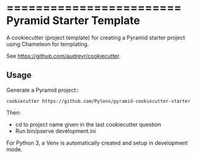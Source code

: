 ========================
Pyramid Starter Template
========================

A cookiecutter (project template) for creating a Pyramid starter project using
Chameleon for templating.

See https://github.com/audreyr/cookiecutter.

Usage
-----

Generate a Pyramid project::

    cookiecutter https://github.com/Pylons/pyramid-cookiecutter-starter

Then:

* cd to project name given in the last cookiecutter question
* Run bin/pserve development.ini

For Python 3, a Venv is automatically created and setup in development mode.
